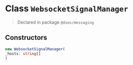 # Class `WebsocketSignalManager`
> Declared in package `@dxos/messaging`

## Constructors
```ts
new WebsocketSignalManager(
_hosts: string[]
)
```
